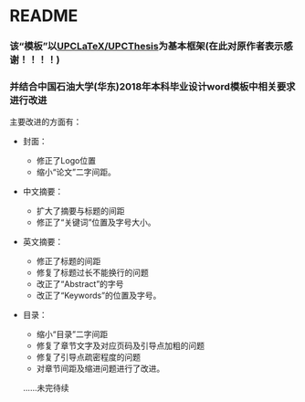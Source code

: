 # README
### 该“模板”以[UPCLaTeX/UPCThesis](https://github.com/UPCLaTeX/UPCThesis)为基本框架(在此对原作者表示感谢！！！！)
### 并结合中国石油大学(华东)2018年本科毕业设计word模板中相关要求进行改进
主要改进的方面有：
- 封面：
  * 修正了Logo位置
  * 缩小“论文”二字间距。
- 中文摘要：
  * 扩大了摘要与标题的间距
  * 修正了“关键词”位置及字号大小。
- 英文摘要：
  * 修正了标题的间距
  * 修复了标题过长不能换行的问题
  * 改正了“Abstract”的字号
  * 改正了“Keywords”的位置及字号。
- 目录：
  * 缩小“目录”二字间距
  * 修复了章节文字及对应页码及引导点加粗的问题
  * 修复了引导点疏密程度的问题
  * 对章节间距及缩进问题进行了改进。
  
  ……未完待续
